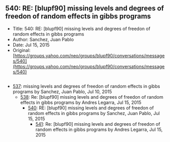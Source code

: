 ## 540: RE: [blupf90] missing levels and degrees of freedon of random effects in gibbs programs

- Title: 540: RE: [blupf90] missing levels and degrees of freedon of random effects in gibbs programs
- Author: Sanchez, Juan Pablo
- Date: Jul 15, 2015
- Original: [https://groups.yahoo.com/neo/groups/blupf90/conversations/messages/540](https://groups.yahoo.com/neo/groups/blupf90/conversations/messages/540)

```

```

- [537](0537.md): missing levels and degrees of freedon of random effects in gibbs programs by Sanchez, Juan Pablo, Jul 10, 2015
    - [538](0538.md): Re: [blupf90] missing levels and degrees of freedon of random effects in gibbs programs by Andres Legarra, Jul 15, 2015
        - [540](0540.md): RE: [blupf90] missing levels and degrees of freedon of random effects in gibbs programs by Sanchez, Juan Pablo, Jul 15, 2015
            - [541](0541.md): Re: [blupf90] missing levels and degrees of freedon of random effects in gibbs programs by Andres Legarra, Jul 15, 2015
